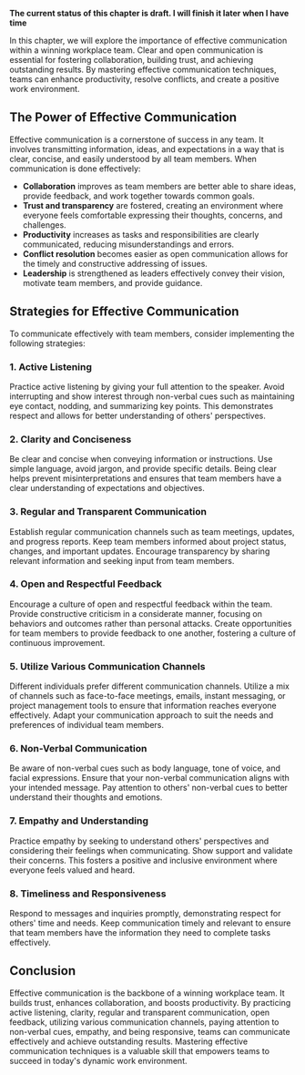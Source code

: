 **The current status of this chapter is draft. I will finish it later when I have time**

In this chapter, we will explore the importance of effective communication within a winning workplace team. Clear and open communication is essential for fostering collaboration, building trust, and achieving outstanding results. By mastering effective communication techniques, teams can enhance productivity, resolve conflicts, and create a positive work environment.

The Power of Effective Communication
------------------------------------

Effective communication is a cornerstone of success in any team. It involves transmitting information, ideas, and expectations in a way that is clear, concise, and easily understood by all team members. When communication is done effectively:

* **Collaboration** improves as team members are better able to share ideas, provide feedback, and work together towards common goals.
* **Trust and transparency** are fostered, creating an environment where everyone feels comfortable expressing their thoughts, concerns, and challenges.
* **Productivity** increases as tasks and responsibilities are clearly communicated, reducing misunderstandings and errors.
* **Conflict resolution** becomes easier as open communication allows for the timely and constructive addressing of issues.
* **Leadership** is strengthened as leaders effectively convey their vision, motivate team members, and provide guidance.

Strategies for Effective Communication
--------------------------------------

To communicate effectively with team members, consider implementing the following strategies:

### 1. Active Listening

Practice active listening by giving your full attention to the speaker. Avoid interrupting and show interest through non-verbal cues such as maintaining eye contact, nodding, and summarizing key points. This demonstrates respect and allows for better understanding of others' perspectives.

### 2. Clarity and Conciseness

Be clear and concise when conveying information or instructions. Use simple language, avoid jargon, and provide specific details. Being clear helps prevent misinterpretations and ensures that team members have a clear understanding of expectations and objectives.

### 3. Regular and Transparent Communication

Establish regular communication channels such as team meetings, updates, and progress reports. Keep team members informed about project status, changes, and important updates. Encourage transparency by sharing relevant information and seeking input from team members.

### 4. Open and Respectful Feedback

Encourage a culture of open and respectful feedback within the team. Provide constructive criticism in a considerate manner, focusing on behaviors and outcomes rather than personal attacks. Create opportunities for team members to provide feedback to one another, fostering a culture of continuous improvement.

### 5. Utilize Various Communication Channels

Different individuals prefer different communication channels. Utilize a mix of channels such as face-to-face meetings, emails, instant messaging, or project management tools to ensure that information reaches everyone effectively. Adapt your communication approach to suit the needs and preferences of individual team members.

### 6. Non-Verbal Communication

Be aware of non-verbal cues such as body language, tone of voice, and facial expressions. Ensure that your non-verbal communication aligns with your intended message. Pay attention to others' non-verbal cues to better understand their thoughts and emotions.

### 7. Empathy and Understanding

Practice empathy by seeking to understand others' perspectives and considering their feelings when communicating. Show support and validate their concerns. This fosters a positive and inclusive environment where everyone feels valued and heard.

### 8. Timeliness and Responsiveness

Respond to messages and inquiries promptly, demonstrating respect for others' time and needs. Keep communication timely and relevant to ensure that team members have the information they need to complete tasks effectively.

Conclusion
----------

Effective communication is the backbone of a winning workplace team. It builds trust, enhances collaboration, and boosts productivity. By practicing active listening, clarity, regular and transparent communication, open feedback, utilizing various communication channels, paying attention to non-verbal cues, empathy, and being responsive, teams can communicate effectively and achieve outstanding results. Mastering effective communication techniques is a valuable skill that empowers teams to succeed in today's dynamic work environment.
